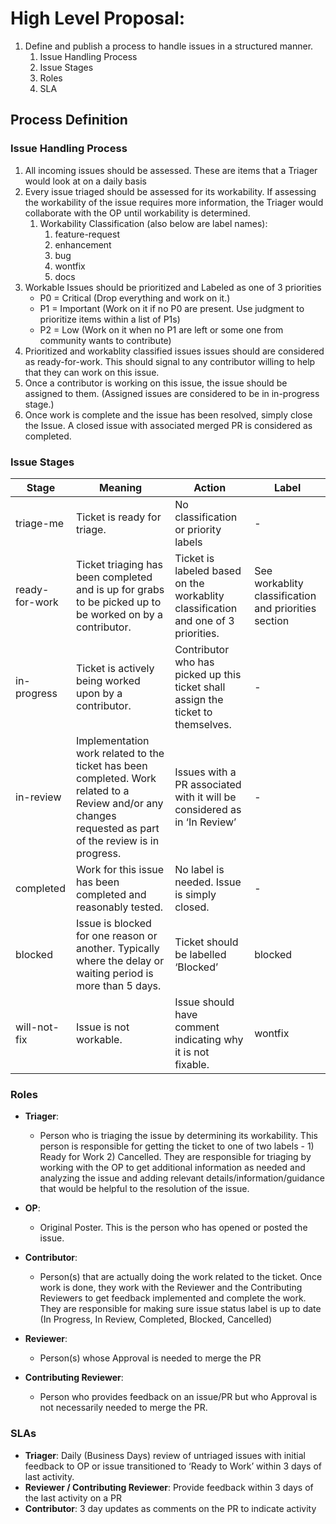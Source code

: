 # High Level Proposal:
1. Define and publish a process to handle issues in a structured manner.
    1. Issue Handling Process
    1. Issue Stages
    1. Roles
    1. SLA

## Process Definition

### Issue Handling Process
1. All incoming issues should be assessed. These are items that a Triager would look at on a daily basis
1. Every issue triaged should be assessed for its workability. If assessing the workability of the issue requires more information, the Triager would collaborate with the OP until workability is determined.
    1. Workability Classification (also below are label names):
        1. feature-request
        1. enhancement
        1. bug
        1. wontfix
        1. docs
1. Workable Issues should be prioritized and Labeled as one of 3 priorities
    * P0 = Critical (Drop everything and work on it.)
    * P1 = Important (Work on it if no P0 are present. Use judgment to prioritize items within a list of P1s)
    * P2 = Low (Work on it when no P1 are left or some one from community wants to contribute)
1. Prioritized and workablity classified issues  issues should are considered as ready-for-work. This should signal to any contributor willing to help that they can work on this issue.
1. Once a contributor is working on this issue, the issue should be assigned to them. (Assigned issues are considered to be in in-progress stage.)
1. Once work is complete and the issue has been resolved, simply close the Issue. A closed issue with associated merged PR is considered as completed. 


### Issue Stages
Stage | Meaning | Action | Label
------|---------|--------|-------
triage-me | Ticket is ready for triage. | No classification or priority labels | -
ready-for-work | Ticket triaging has been completed and is up for grabs to be picked up to be worked on by a contributor. | Ticket is labeled based on the workablity classification and one of 3 priorities. |  See workablity classification and priorities section
in-progress | Ticket is actively being worked upon by a contributor. | Contributor who has picked up this ticket shall assign the ticket to themselves. | -
in-review | Implementation work related to the ticket has been completed. Work related to a Review and/or any changes requested as part of the review  is in progress.  | Issues with a PR associated with it will be considered as in ‘In Review’ | -
completed | Work for this issue has been completed and reasonably tested. | No label is needed. Issue is simply closed. | -
blocked | Issue is blocked for one reason or another. Typically where the delay or waiting period is more than 5 days. | Ticket should be labelled ‘Blocked’ | blocked
will-not-fix | Issue is not workable.  | Issue should have comment indicating why it is not fixable. | wontfix


### Roles
* __Triager__: 
    * Person who is triaging the issue by determining its workability. This person is responsible for getting the ticket to one of two labels - 1) Ready for Work 2) Cancelled. They are responsible for triaging  by working with the OP to get additional information as needed and analyzing the issue and adding relevant details/information/guidance that would be helpful to the resolution of the issue.

* __OP__: 
    * Original Poster. This is the person who has opened or posted the issue.

* __Contributor__:
    * Person(s) that are actually doing the work related to the ticket. Once work is done, they work with the Reviewer and the Contributing Reviewers to get feedback implemented and complete the work. They  are responsible for making sure issue status label is up to date (In Progress, In Review, Completed, Blocked, Cancelled)

* __Reviewer__: 
    * Person(s) whose Approval is needed to merge the PR
* __Contributing Reviewer__: 
    * Person who provides feedback on an issue/PR but who Approval is not necessarily needed to merge the PR.

### SLAs
* __Triager__: Daily (Business Days) review of untriaged issues with initial feedback to OP or issue transitioned to ‘Ready to Work’ within 3 days of last activity.
* __Reviewer / Contributing Reviewer__: Provide feedback within 3 days of the last activity on a PR
* __Contributor__: 3 day updates as comments on the PR to indicate activity


